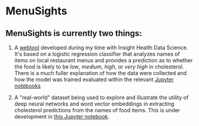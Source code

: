 # MenuSights

## MenuSights is currently two things: 

1. A [webtool](http://www.menusights.com) developed during my time with Insight Health Data Science. It's based on a logistic regression classifier that analyzes names of items on local restaurant menus and provides a prediction as to whether the food is likely to be _low_, _medium_, _high_, or _very high_ in cholesterol. There is a much fuller explanation of how the data were collected and how the model was trained evaluated within the relevant [Jupyter notebooks](https://github.com/andrewblane/menusights/blob/master/MenuSights%20Model%20Building%20for%20Blog%20Post.ipynb)

2. A "real-world" dataset being used to explore and illustrate the utility of deep neural networks and word vector embeddings in extracting cholesterol predictions from the names of food items. This is under development in [this Jupyter notebook](https://github.com/andrewblane/menusights/blob/master/Word2Vec%20menusights.ipynb). 
